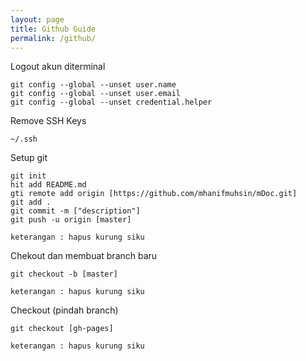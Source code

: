 ```yaml
---
layout: page
title: Github Guide
permalink: /github/
---
```


Logout akun diterminal
```
git config --global --unset user.name
git config --global --unset user.email
git config --global --unset credential.helper
```

Remove SSH Keys
```
~/.ssh
```

Setup git
```
git init
hit add README.md
gti remote add origin [https://github.com/mhanifmuhsin/mDoc.git]
git add . 
git commit -m ["description"] 
git push -u origin [master]

keterangan : hapus kurung siku
```

Chekout dan membuat branch baru
```
git checkout -b [master]

keterangan : hapus kurung siku
```

Checkout (pindah branch)
```
git checkout [gh-pages]

keterangan : hapus kurung siku
```



